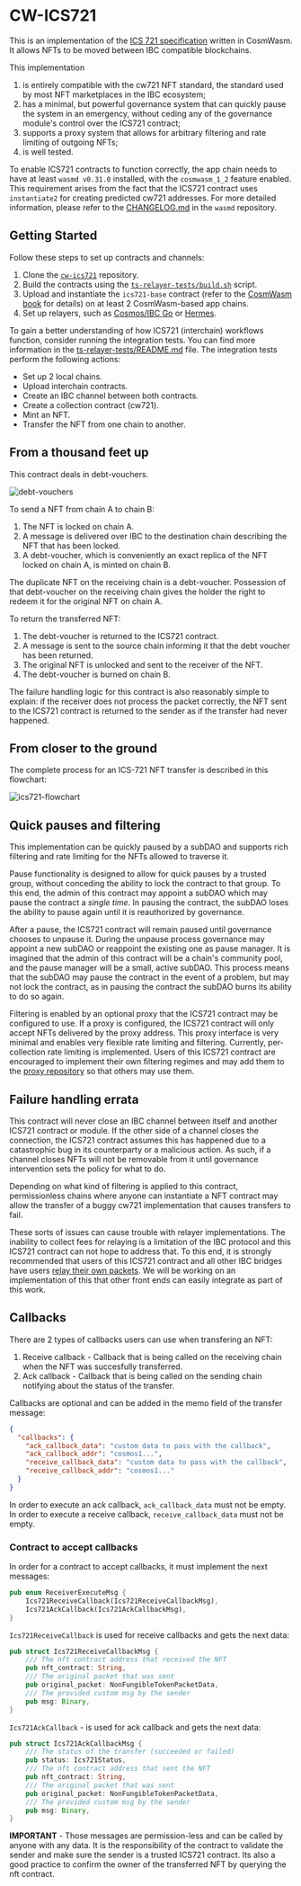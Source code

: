 # CW-ICS721

This is an implementation of the [ICS 721 specification](https://github.com/cosmos/ibc/tree/master/spec/app/ics-721-nft-transfer) written in CosmWasm. It allows NFTs to be moved between IBC compatible blockchains.

This implementation

1. is entirely compatible with the cw721 NFT standard, the standard used by most NFT marketplaces in the IBC ecosystem;
2. has a minimal, but powerful governance system that can quickly pause the system in an emergency, without ceding any of the governance module's control over the ICS721 contract;
3. supports a proxy system that allows for arbitrary filtering and rate limiting of outgoing NFTs;
4. is well tested.

To enable ICS721 contracts to function correctly, the app chain needs to have at least `wasmd v0.31.0` installed, with the `cosmwasm_1_2` feature enabled. This requirement arises from the fact that the ICS721 contract uses `instantiate2` for creating predicted cw721 addresses. For more detailed information, please refer to the [CHANGELOG.md](https://github.com/CosmWasm/wasmd/blob/main/CHANGELOG.md#v0310-2023-03-13) in the `wasmd` repository.

## Getting Started

Follow these steps to set up contracts and channels:

1. Clone the [`cw-ics721`](https://github.com/public-awesome/cw-ics721) repository.
2. Build the contracts using the [`ts-relayer-tests/build.sh`](https://github.com/public-awesome/cw-ics721/blob/main/ts-relayer-tests/build.sh) script.
3. Upload and instantiate the `ics721-base` contract (refer to the [CosmWasm book](https://book.cosmwasm.com/) for details) on at least 2 CosmWasm-based app chains.
4. Set up relayers, such as [Cosmos/IBC Go](https://github.com/cosmos/relayer/) or [Hermes](https://hermes.informal.systems/).

To gain a better understanding of how ICS721 (interchain) workflows function, consider running the integration tests. You can find more information in the [ts-relayer-tests/README.md](./ts-relayer-tests/README.md) file. The integration tests perform the following actions:

- Set up 2 local chains.
- Upload interchain contracts.
- Create an IBC channel between both contracts.
- Create a collection contract (cw721).
- Mint an NFT.
- Transfer the NFT from one chain to another.

## From a thousand feet up

This contract deals in debt-vouchers.

![debt-vouchers](https://user-images.githubusercontent.com/30676292/210026430-ab673969-23b7-4ffd-964c-d22453e5adeb.png)

To send a NFT from chain A to chain B:

1. The NFT is locked on chain A.
2. A message is delivered over IBC to the destination chain describing the NFT that has been locked.
3. A debt-voucher, which is conveniently an exact replica of the NFT locked on chain A, is minted on chain B.

The duplicate NFT on the receiving chain is a debt-voucher. Possession of that debt-voucher on the receiving chain gives the holder the right to redeem it for the original NFT on chain A.

To return the transferred NFT:

1. The debt-voucher is returned to the ICS721 contract.
2. A message is sent to the source chain informing it that the debt voucher has been returned.
3. The original NFT is unlocked and sent to the receiver of the NFT.
4. The debt-voucher is burned on chain B.

The failure handling logic for this contract is also reasonably simple to explain: if the receiver does not process the packet correctly, the NFT sent to the ICS721 contract is returned to the sender as if the transfer had never happened.

## From closer to the ground

The complete process for an ICS-721 NFT transfer is described in this flowchart:

![ics721-flowchart](https://user-images.githubusercontent.com/30676292/195717720-8d0629c1-dcdb-4f99-8ffd-b828dc1a216d.png)

## Quick pauses and filtering

This implementation can be quickly paused by a subDAO and supports rich filtering and rate limiting for the NFTs allowed to traverse it.

Pause functionality is designed to allow for quick pauses by a trusted group, without conceding the ability to lock the contract to that group. To this end, the admin of this contract may appoint a subDAO which may pause the contract a _single time_. In pausing the contract, the subDAO loses the ability to pause again until it is reauthorized by governance.

After a pause, the ICS721 contract will remain paused until governance chooses to unpause it. During the unpause process governance may appoint a new subDAO or reappoint the existing one as pause manager. It is imagined that the admin of this contract will be a chain's community pool, and the pause manager will be a small, active subDAO. This process means that the subDAO may pause the contract in the event of a problem, but may not lock the contract, as in pausing the contract the subDAO burns its ability to do so again.

Filtering is enabled by an optional proxy that the ICS721 contract may be configured to use. If a proxy is configured, the ICS721 contract will only accept NFTs delivered by the proxy address. This proxy interface is very minimal and enables very flexible rate limiting and filtering. Currently, per-collection rate limiting is implemented. Users of this ICS721 contract are encouraged to implement their own filtering regimes and may add them to the [proxy repository](https://github.com/arkprotocol/cw721-proxy) so that others may use them.

## Failure handling errata

This contract will never close an IBC channel between itself and another ICS721 contract or module. If the other side of a channel closes the connection, the ICS721 contract assumes this has happened due to a catastrophic bug in its counterparty or a malicious action. As such, if a channel closes NFTs will not be removable from it until governance intervention sets the policy for what to do.

Depending on what kind of filtering is applied to this contract, permissionless chains where anyone can instantiate a NFT contract may allow the transfer of a buggy cw721 implementation that causes transfers to fail.

These sorts of issues can cause trouble with relayer implementations. The inability to collect fees for relaying is a limitation of the IBC protocol and this ICS721 contract can not hope to address that. To this end, it is strongly recommended that users of this ICS721 contract and all other IBC bridges have users [relay their own packets](https://github.com/DA0-DA0/dao-dao-ui/issues/885). We will be working on an implementation of this that other front ends can easily integrate as part of this work.

## Callbacks

There are 2 types of callbacks users can use when transfering an NFT:

1. Receive callback - Callback that is being called on the receiving chain when the NFT was succesfully transferred.
2. Ack callback - Callback that is being called on the sending chain notifying about the status of the transfer.

Callbacks are optional and can be added in the memo field of the transfer message:

```json
{
  "callbacks": {
    "ack_callback_data": "custom data to pass with the callback",
    "ack_callback_addr": "cosmos1...",
    "receive_callback_data": "custom data to pass with the callback",
    "receive_callback_addr": "cosmos1..."
  }
}
```

In order to execute an ack callback, `ack_callback_data` must not be empty. In order to execute a receive callback, `receive_callback_data` must not be empty.

### Contract to accept callbacks

In order for a contract to accept callbacks, it must implement the next messages:

```rust
pub enum ReceiverExecuteMsg {
    Ics721ReceiveCallback(Ics721ReceiveCallbackMsg),
    Ics721AckCallback(Ics721AckCallbackMsg),
}
```

`Ics721ReceiveCallback` is used for receive callbacks and gets the next data:

```rust
pub struct Ics721ReceiveCallbackMsg {
    /// The nft contract address that received the NFT
    pub nft_contract: String,
    /// The original packet that was sent
    pub original_packet: NonFungibleTokenPacketData,
    /// The provided custom msg by the sender
    pub msg: Binary,
}
```

`Ics721AckCallback` - is used for ack callback and gets the next data:

```rust
pub struct Ics721AckCallbackMsg {
    /// The status of the transfer (succeeded or failed)
    pub status: Ics721Status,
    /// The nft contract address that sent the NFT
    pub nft_contract: String,
    /// The original packet that was sent
    pub original_packet: NonFungibleTokenPacketData,
    /// The provided custom msg by the sender
    pub msg: Binary,
}
```

**IMPORTANT** - Those messages are permission-less and can be called by anyone with any data. It is the responsibility of the contract to validate the sender and make sure the sender is a trusted ICS721 contract.
Its also a good practice to confirm the owner of the transferred NFT by querying the nft contract.
